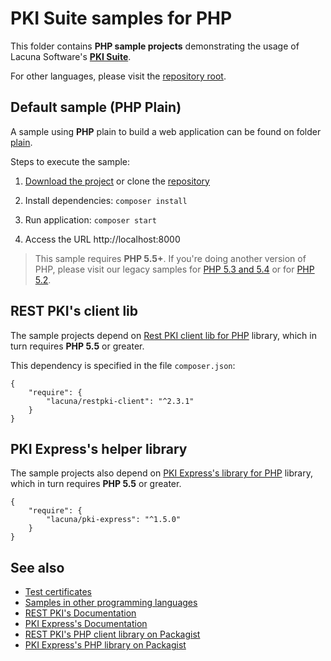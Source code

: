 # PKI Suite samples for PHP

This folder contains **PHP sample projects** demonstrating the usage of Lacuna Software's
**[PKI Suite](https://www.lacunasoftware.com/pki-suite)**.

For other languages, please visit the [repository root](https://github.com/LacunaSoftware/PkiSuiteSamples).

Default sample (PHP Plain)
--------------------------

A sample using **PHP** plain to build a web application can be found on folder [plain](plain).

Steps to execute the sample:

1. [Download the project](https://github.com/LacunaSoftware/PkiSuiteSamples/archive/master.zip) or 
   clone the [repository](https://github.com/LacunaSoftware/PkiSuiteSamples.git)
   
1. Install dependencies: `composer install`

1. Run application: `composer start`

1. Access the URL http://localhost:8000

> This sample requires **PHP 5.5+**. If you're doing another version of PHP, please visit our legacy samples
for [PHP 5.3 and 5.4](https://github.com/LacunaSoftware/RestPkiSamples/tree/master/PHP/legacy) or for
[PHP 5.2](https://github.com/LacunaSoftware/RestPkiSamples/tree/master/PHP/legacy52).

REST PKI's client lib
---------------------

The sample projects depend on [Rest PKI client lib for PHP](https://github.com/LacunaSoftware/RestPkiPhpClient) library, which in
turn requires **PHP 5.5** or greater.

This dependency is specified in the file `composer.json`:

	{
		"require": {
			"lacuna/restpki-client": "^2.3.1"
		}
	}

PKI Express's helper library
----------------------------

The sample projects also depend on [PKI Express's library for PHP](https://github.com/LacunaSoftware/RestPkiPhpClient) library, which in
turn requires **PHP 5.5** or greater.

	{
		"require": {
			"lacuna/pki-express": "^1.5.0"
		}
	}

See also
--------

* [Test certificates](https://docs.lacunasoftware.com/articles/pki-guide/test-certs)
* [Samples in other programming languages](https://github.com/LacunaSoftware/PkiSuiteSamples)
* [REST PKI's Documentation](http://docs.lacunasoftware.com/en-us/articles/rest-pki/php/index.html)
* [PKI Express's Documentation](http://docs.lacunasoftware.com/en-us/articles/pki-express/php/index.html)
* [REST PKI's PHP client library on Packagist](https://packagist.org/packages/lacuna/restpki-client)
* [PKI Express's PHP library on Packagist](https://packagist.org/packages/lacuna/pki-express)